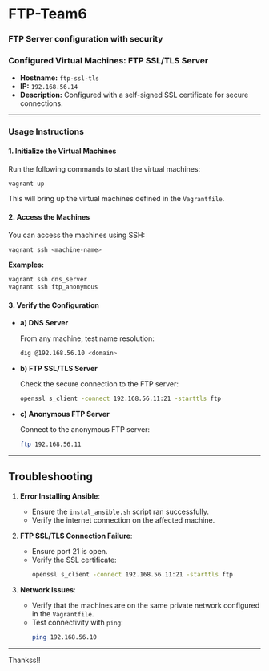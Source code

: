 # FTP-Team6
### FTP Server configuration with security

### Configured Virtual Machines: FTP SSL/TLS Server

- **Hostname:** `ftp-ssl-tls`
- **IP:** `192.168.56.14`
- **Description:** Configured with a self-signed SSL certificate for secure connections.

---

### Usage Instructions

#### 1. Initialize the Virtual Machines

Run the following commands to start the virtual machines:

```bash
vagrant up
```

This will bring up the virtual machines defined in the `Vagrantfile`.

#### 2. Access the Machines

You can access the machines using SSH:

```bash
vagrant ssh <machine-name>
```

**Examples:**

```bash
vagrant ssh dns_server
vagrant ssh ftp_anonymous
```

#### 3. Verify the Configuration

- **a) DNS Server**

  From any machine, test name resolution:

  ```bash
  dig @192.168.56.10 <domain>
  ```

- **b) FTP SSL/TLS Server**

  Check the secure connection to the FTP server:

  ```bash
  openssl s_client -connect 192.168.56.11:21 -starttls ftp
  ```

- **c) Anonymous FTP Server**

  Connect to the anonymous FTP server:

  ```bash
  ftp 192.168.56.11
  ```
---

## Troubleshooting

1. **Error Installing Ansible**:

   - Ensure the `instal_ansible.sh` script ran successfully.
   - Verify the internet connection on the affected machine.

2. **FTP SSL/TLS Connection Failure**:

   - Ensure port 21 is open.
   - Verify the SSL certificate:
     ```bash
     openssl s_client -connect 192.168.56.11:21 -starttls ftp
     ```

3. **Network Issues**:

   - Verify that the machines are on the same private network configured in the `Vagrantfile`.
   - Test connectivity with `ping`:
     ```bash
     ping 192.168.56.10
     ```
---
Thankss!!
